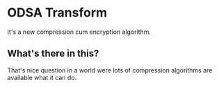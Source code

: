 # ODSA Transform
It's a new compression cum encryption algorithm.

## What's there in this?
That's nice question in a world were lots of compression algorithms are available what it can do.
